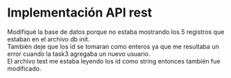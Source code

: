 ﻿# Implementación API rest
Modifiqué la base de datos porque no estaba mostrando los 5 registros que estaban en el archivo db init. <br>
También deje que los id se tomaran como enteros ya que me resultaba un error cuando la task3 agregaba un nuevo usuario. <br>
El archivo test me estaba leyendo los id como string entonces también fue modificado. <br>
